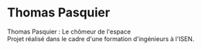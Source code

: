 # Thomas Pasquier
Thomas Pasquier : Le chômeur de l'espace  
Projet réalisé dans le cadre d'une formation d'ingénieurs à l'ISEN.
